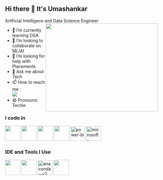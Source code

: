 ## Hi there 👋 It's Umashankar

Artificial Intelligece and Data Science Engineer
<img align="right" width="370" height="290" src="https://i.pinimg.com/originals/47/f0/34/47f0342cec72b800463bf003eac1257e.gif">
- 🌱 I’m currently learning DSA
- 👯 I’m looking to collaborate on ML/AI
- 🤔 I’m looking for help with Placements
- 💬 Ask me about Tech
- 📫 How to reach me :
<br /> [<img src="https://img.shields.io/badge/LinkedIn-0077B5?style=for-the-badge&logo=linkedin&logoColor=white" />](https://www.linkedin.com/in/hareesh-r/)
- 😄 Pronouns: Techie

### I code in
<img height="50" width="50" src="https://img.icons8.com/color/48/000000/python.png" />  <img height="50" width="50" src="https://img.icons8.com/color/48/000000/java-coffee-cup-logo.png" /> <img height="50" width="50" src="https://img.icons8.com/color/48/000000/html-5.png" /> 
 <img height="50" width="50" src="https://img.icons8.com/color/48/000000/mysql-logo.png"/> <img width="48" height="48" src="https://img.icons8.com/color/48/power-bi.png" alt="power-bi"/> <img width="48" height="48" src="https://img.icons8.com/fluency/48/microsoft-excel-2019.png" alt="microsoft-excel-2019"/>

### IDE and Tools I Use
<img height="50" width="50" src="https://img.icons8.com/color/48/000000/visual-studio-code-2019.png"/> <img height="50" width="50" src="https://img.icons8.com/color/50/000000/git.png"/> <img width="48" height="48" src="https://img.icons8.com/fluency/48/anaconda--v2.png" alt="anaconda--v2"/>  <img height="50" width="50" src="https://img.icons8.com/color/48/000000/figma--v1.png"/> 

